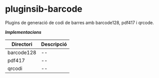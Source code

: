# pluginsib-barcode

Plugins de generació de codi de barres amb barcode128, pdf417 i qrcode.


***Implementacions***

Directori | Descripció
------------ | -------------
barcode128 | -- 
pdf417 | --
qrcodi | --
